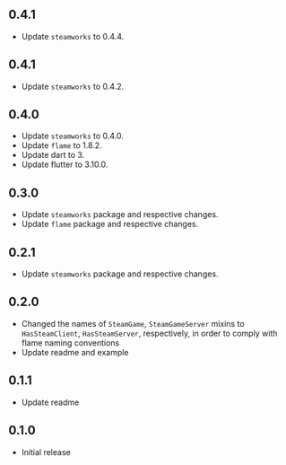 ## 0.4.1

- Update `steamworks` to 0.4.4.

## 0.4.1

- Update `steamworks` to 0.4.2.

## 0.4.0

- Update `steamworks` to 0.4.0.
- Update `flame` to 1.8.2.
- Update dart to 3.
- Update flutter to 3.10.0.

## 0.3.0

- Update `steamworks` package and respective changes.
- Update `flame` package and respective changes.

## 0.2.1

- Update `steamworks` package and respective changes.

## 0.2.0

- Changed the names of `SteamGame`, `SteamGameServer` mixins to `HasSteamClient`, `HasSteamServer`, respectively, in order to comply with flame naming conventions
- Update readme and example

## 0.1.1

- Update readme

## 0.1.0

- Initial release
